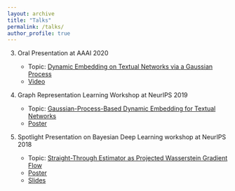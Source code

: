 ```yaml
---
layout: archive
title: "Talks"
permalink: /talks/
author_profile: true
---
```


3. Oral Presentation at AAAI 2020
    * Topic: [Dynamic Embedding on Textual Networks via a Gaussian Process](http://people.ee.duke.edu/~lcarin/DetGP_AAAI_final.pdf)
    * [Video](https://drive.google.com/open?id=1Q9TUCEZyivOG5HYRLj6BEux2gZksKATA)


2. Graph Representation Learning Workshop at NeurIPS 2019
    * Topic: [Gaussian-Process-Based Dynamic Embedding for Textual Networks](https://grlearning.github.io/papers/98.pdf)
    * [Poster](/files/posters/NIPS2019_workshop_poster.pdf)


1. Spotlight Presentation on Bayesian Deep Learning workshop at NeurIPS 2018
    * Topic: [Straight-Through Estimator as Projected Wasserstein Gradient Flow](http://bayesiandeeplearning.org/2018/papers/53.pdf)
    * [Poster](/files/posters/NIPS2018_workshop_poster.pdf)
    * [Slides](/files/slides/Workshop_slides_Straight_Through_Estimator_as_Projected_Wasserstein_Gradient_Flow.pdf)